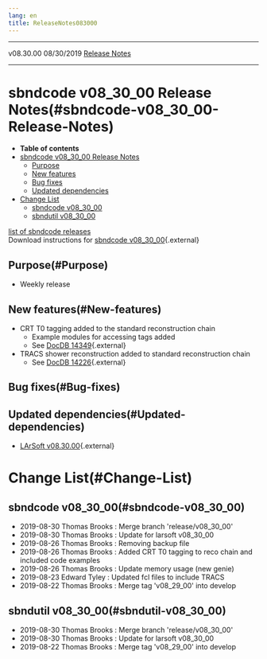 ```yaml
---
lang: en
title: ReleaseNotes083000
---
```


  ----------- ------------ -- -- ------------------------------------------------------
  v08.30.00   08/30/2019         [Release Notes](ReleaseNotes083000.html)
  ----------- ------------ -- -- ------------------------------------------------------



sbndcode v08\_30\_00 Release Notes(#sbndcode-v08_30_00-Release-Notes)
======================================================================================

-   **Table of contents**
-   [sbndcode v08\_30\_00 Release
    Notes](#sbndcode-v08_30_00-Release-Notes)
    -   [Purpose](#Purpose)
    -   [New features](#New-features)
    -   [Bug fixes](#Bug-fixes)
    -   [Updated dependencies](#Updated-dependencies)
-   [Change List](#Change-List)
    -   [sbndcode v08\_30\_00](#sbndcode-v08_30_00)
    -   [sbndutil v08\_30\_00](#sbndutil-v08_30_00)

[list of sbndcode
releases](List_of_SBND_code_releases.html)\
Download instructions for [sbndcode
v08\_30\_00](http://scisoft.fnal.gov/scisoft/bundles/sbnd/v08_30_00/sbndcode-v08_30_00.html){.external}



Purpose(#Purpose)
----------------------------------

-   Weekly release



New features(#New-features)
--------------------------------------------

-   CRT T0 tagging added to the standard reconstruction chain
    -   Example modules for accessing tags added
    -   See [DocDB
        14349](https://sbn-docdb.fnal.gov/cgi-bin/private/ShowDocument?docid=14349){.external}
-   TRACS shower reconstruction added to standard reconstruction chain
    -   See [DocDB
        14226](https://sbn-docdb.fnal.gov/cgi-bin/private/ShowDocument?docid=14226){.external}



Bug fixes(#Bug-fixes)
--------------------------------------



Updated dependencies(#Updated-dependencies)
------------------------------------------------------------

-   [LArSoft
    v08.30.00](https://cdcvs.fnal.gov/redmine/projects/larsoft/wiki/ReleaseNotes083000){.external}



Change List(#Change-List)
==========================================



sbndcode v08\_30\_00(#sbndcode-v08_30_00)
----------------------------------------------------------

-   2019-08-30 Thomas Brooks : Merge branch \'release/v08\_30\_00\'
-   2019-08-30 Thomas Brooks : Update for larsoft v08\_30\_00
-   2019-08-26 Thomas Brooks : Removing backup file
-   2019-08-26 Thomas Brooks : Added CRT T0 tagging to reco chain and
    included code examples
-   2019-08-26 Thomas Brooks : Update memory usage (new genie)
-   2019-08-23 Edward Tyley : Updated fcl files to include TRACS
-   2019-08-22 Thomas Brooks : Merge tag \'v08\_29\_00\' into develop



sbndutil v08\_30\_00(#sbndutil-v08_30_00)
----------------------------------------------------------

-   2019-08-30 Thomas Brooks : Merge branch \'release/v08\_30\_00\'
-   2019-08-30 Thomas Brooks : Update for larsoft v08\_30\_00
-   2019-08-22 Thomas Brooks : Merge tag \'v08\_29\_00\' into develop
